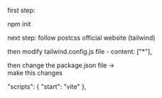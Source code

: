 first step:

npm init

next step:
follow postcss official website (tailwind)

then modify tailwind.config.js file - content: ["*"],

then change the package.json file ->  
make this changes

"scripts": {
"start": "vite"
},
